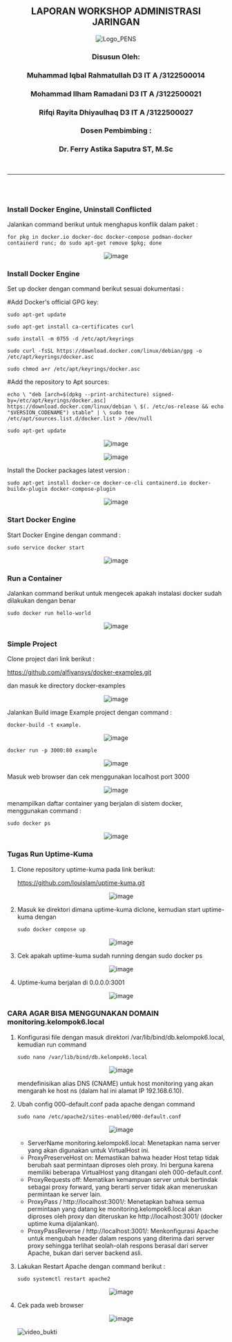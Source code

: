 <div align="center">

## LAPORAN WORKSHOP ADMINISTRASI JARINGAN

![Logo_PENS](https://github.com/Ilhamroe/Workshop-Administrasi-Jaringan/assets/111882022/8a555f25-f1dd-4af9-b0bd-14c19bcefdc6)

### Disusun Oleh:

### Muhammad Iqbal Rahmatullah D3 IT A /3122500014

### Mohammad Ilham Ramadani D3 IT A /3122500021

### Rifqi Rayita Dhiyaulhaq D3 IT A /3122500027

### Dosen Pembimbing :

### Dr. Ferry Astika Saputra ST, M.Sc

</div>

</br>

---

</br>
</br>

### **Install Docker Engine, Uninstall Conflicted**

Jalankan command berikut untuk menghapus konflik dalam paket :

`for pkg in docker.io docker-doc docker-compose podman-docker containerd runc; do sudo apt-get remove $pkg; done`

<div align="center">

![image](https://github.com/Ilhamroe/Workshop-Administrasi-Jaringan/assets/111882022/2ef546ab-3103-49ab-a087-224218ec1a59)

</div>

### **Install Docker Engine**

Set up docker dengan command berikut sesuai dokumentasi :

#Add Docker's official GPG key:

`sudo apt-get update`

`sudo apt-get install ca-certificates curl`

`sudo install -m 0755 -d /etc/apt/keyrings`

`sudo curl -fsSL https://download.docker.com/linux/debian/gpg -o /etc/apt/keyrings/docker.asc`

`sudo chmod a+r /etc/apt/keyrings/docker.asc`

#Add the repository to Apt sources:

`echo \
  "deb [arch=$(dpkg --print-architecture) signed-by=/etc/apt/keyrings/docker.asc] https://download.docker.com/linux/debian \
  $(. /etc/os-release && echo "$VERSION_CODENAME") stable" | \
  sudo tee /etc/apt/sources.list.d/docker.list > /dev/null`

`sudo apt-get update`

<div align="center">

![image](https://github.com/Ilhamroe/Workshop-Administrasi-Jaringan/assets/111882022/4ac1480b-2d89-4d91-b16a-222b43b52b4f)

![image](https://github.com/Ilhamroe/Workshop-Administrasi-Jaringan/assets/111882022/34037c01-5705-44a9-b557-b554b55fd8ed)

</div>

Install the Docker packages latest version :

`sudo apt-get install docker-ce docker-ce-cli containerd.io docker-buildx-plugin docker-compose-plugin`

<div align="center">

![image](https://github.com/Ilhamroe/Workshop-Administrasi-Jaringan/assets/111882022/e5f85823-b850-4de6-9b4c-46c5f4ea9bc9)

</div>

### **Start Docker Engine**

Start Docker Engine dengan command :

`sudo service docker start`

<div align="center">

![image](https://github.com/Ilhamroe/Workshop-Administrasi-Jaringan/assets/111882022/7378abd6-e8b9-47ba-9bb6-e765428d3514)

</div>

### **Run a Container**

Jalankan command berikut untuk mengecek apakah instalasi docker sudah dilakukan dengan benar

`sudo docker run hello-world`

<div align="center">

![image](https://github.com/Ilhamroe/Workshop-Administrasi-Jaringan/assets/111882022/0423a6e7-655d-46af-8c39-464ccae272e0)

</div>

### **Simple Project**

Clone project dari link berikut :

https://github.com/alfiyansys/docker-examples.git

dan masuk ke directory docker-examples

<div align="center">

![image](https://github.com/Ilhamroe/Workshop-Administrasi-Jaringan/assets/111882022/f2bec931-c9b7-4b72-82e7-a9e06f57a3cb)

</div>

Jalankan Build image Example project dengan command :

`docker-build -t example.`

<div align="center">

![image](https://github.com/Ilhamroe/Workshop-Administrasi-Jaringan/assets/111882022/eb008c91-3795-4509-bccd-8aa3232a8749)

</div>

`docker run -p 3000:80 example`

<div align="center">

![image](https://github.com/Ilhamroe/Workshop-Administrasi-Jaringan/assets/111882022/cd3cd240-344e-4629-8297-dda8c516e956)

</div>

Masuk web browser dan cek menggunakan localhost port 3000

<div align="center">

![image](https://github.com/Ilhamroe/Workshop-Administrasi-Jaringan/assets/111882022/7cf6dd5e-ac9c-4685-819b-78deb3660004)

</div>

menampilkan daftar container yang berjalan di sistem docker, menggunakan command :

`sudo docker ps`

<div align="center">

![image](https://github.com/Ilhamroe/Workshop-Administrasi-Jaringan/assets/111882022/0a5f6937-2f22-44f7-bfa9-1f350823cb4b)

</div>

### **Tugas Run Uptime-Kuma**

1. Clone repository uptime-kuma pada link berikut:

   https://github.com/louislam/uptime-kuma.git

   <div align="center">

   ![image](https://github.com/Ilhamroe/Workshop-Administrasi-Jaringan/assets/111882022/b7ba4721-2609-4335-99da-6db9153e1781)

    </div>

2. Masuk ke direktori dimana uptime-kuma diclone, kemudian start uptime-kuma dengan

   `sudo docker compose up`

   <div align="center">

   ![image](https://github.com/Ilhamroe/Workshop-Administrasi-Jaringan/assets/111882022/c3aef76c-32ac-4f41-bb87-ee15bded9e89)

    </div>

3. Cek apakah uptime-kuma sudah running dengan sudo docker ps

   <div align="center">

   ![image](https://github.com/Ilhamroe/Workshop-Administrasi-Jaringan/assets/111882022/c54323dc-adca-40ee-860d-10fe887efaf0)

   </div>

4. Uptime-kuma berjalan di 0.0.0.0:3001

   <div align="center">

   ![image](https://github.com/Ilhamroe/Workshop-Administrasi-Jaringan/assets/111882022/29ecde78-21f0-492f-bc74-8fea9aa23c05)

   </div>

### **CARA AGAR BISA MENGGUNAKAN DOMAIN monitoring.kelompok6.local**

1. Konfigurasi file dengan masuk direktori /var/lib/bind/db.kelompok6.local, kemudian run command

   `sudo nano /var/lib/bind/db.kelompok6.local`

   <div align="center">

   ![image](https://github.com/Ilhamroe/Workshop-Administrasi-Jaringan/assets/111882022/62a2b83d-90d5-4b4f-9b3e-60aca38c6015)

    </div>

   mendefinisikan alias DNS (CNAME) untuk host monitoring yang akan mengarah ke host ns (dalam hal ini alamat IP 192.168.6.10).

2. Ubah config 000-default.conf pada apache dengan command

   `sudo nano /etc/apache2/sites-enabled/000-default.conf`

   <div align="center">

   ![image](https://github.com/Ilhamroe/Workshop-Administrasi-Jaringan/assets/111882022/2efd384f-96a5-41ea-b12f-a3e76c36f1b3)

    </div>

   - ServerName monitoring.kelompok6.local: Menetapkan nama server yang akan digunakan untuk VirtualHost ini.
   - ProxyPreserveHost on: Memastikan bahwa header Host tetap tidak berubah saat permintaan diproses oleh proxy. Ini berguna karena memiliki beberapa VirtualHost yang ditangani oleh 000-default.conf.
   - ProxyRequests off: Mematikan kemampuan server untuk bertindak sebagai proxy forward, yang berarti server tidak akan meneruskan permintaan ke server lain.
   - ProxyPass / http://localhost:3001/: Menetapkan bahwa semua permintaan yang datang ke monitoring.kelompok6.local akan diproses oleh proxy dan diteruskan ke http://localhost:3001/ (docker uptime kuma dijalankan).
   - ProxyPassReverse / http://localhost:3001/: Menkonfigurasi Apache untuk mengubah header dalam respons yang diterima dari server proxy sehingga terlihat seolah-olah respons berasal dari server Apache, bukan dari server backend asli.

3. Lakukan Restart Apache dengan command berikut :

   `sudo systemctl restart apache2`

   <div align="center">

   ![image](https://github.com/Ilhamroe/Workshop-Administrasi-Jaringan/assets/111882022/9f7cd047-205c-4749-a63c-43a16b0f9c15)

    </div>

4. Cek pada web browser

   <div align="center">

   ![image](https://github.com/Ilhamroe/Workshop-Administrasi-Jaringan/assets/111882022/f4615c27-1d47-4c71-b832-7b7717c287f2)

   </div>

   ![video_bukti](./record_result.gif)
